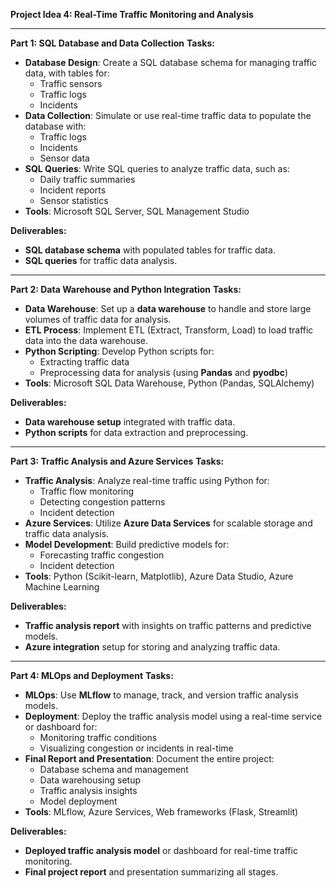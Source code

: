 **Project Idea 4: Real-Time Traffic Monitoring and Analysis**

---

**Part 1: SQL Database and Data Collection**
**Tasks:**
- **Database Design**: Create a SQL database schema for managing traffic data, with tables for:
  - Traffic sensors
  - Traffic logs
  - Incidents
- **Data Collection**: Simulate or use real-time traffic data to populate the database with:
  - Traffic logs
  - Incidents
  - Sensor data
- **SQL Queries**: Write SQL queries to analyze traffic data, such as:
  - Daily traffic summaries
  - Incident reports
  - Sensor statistics
- **Tools**: Microsoft SQL Server, SQL Management Studio

**Deliverables:**
- **SQL database schema** with populated tables for traffic data.
- **SQL queries** for traffic data analysis.

---

**Part 2: Data Warehouse and Python Integration**
**Tasks:**
- **Data Warehouse**: Set up a **data warehouse** to handle and store large volumes of traffic data for analysis.
- **ETL Process**: Implement ETL (Extract, Transform, Load) to load traffic data into the data warehouse.
- **Python Scripting**: Develop Python scripts for:
  - Extracting traffic data
  - Preprocessing data for analysis (using **Pandas** and **pyodbc**)
- **Tools**: Microsoft SQL Data Warehouse, Python (Pandas, SQLAlchemy)

**Deliverables:**
- **Data warehouse setup** integrated with traffic data.
- **Python scripts** for data extraction and preprocessing.

---

**Part 3: Traffic Analysis and Azure Services**
**Tasks:**
- **Traffic Analysis**: Analyze real-time traffic using Python for:
  - Traffic flow monitoring
  - Detecting congestion patterns
  - Incident detection
- **Azure Services**: Utilize **Azure Data Services** for scalable storage and traffic data analysis.
- **Model Development**: Build predictive models for:
  - Forecasting traffic congestion
  - Incident detection
- **Tools**: Python (Scikit-learn, Matplotlib), Azure Data Studio, Azure Machine Learning

**Deliverables:**
- **Traffic analysis report** with insights on traffic patterns and predictive models.
- **Azure integration** setup for storing and analyzing traffic data.

---

**Part 4: MLOps and Deployment**
**Tasks:**
- **MLOps**: Use **MLflow** to manage, track, and version traffic analysis models.
- **Deployment**: Deploy the traffic analysis model using a real-time service or dashboard for:
  - Monitoring traffic conditions
  - Visualizing congestion or incidents in real-time
- **Final Report and Presentation**: Document the entire project:
  - Database schema and management
  - Data warehousing setup
  - Traffic analysis insights
  - Model deployment
- **Tools**: MLflow, Azure Services, Web frameworks (Flask, Streamlit)

**Deliverables:**
- **Deployed traffic analysis model** or dashboard for real-time traffic monitoring.
- **Final project report** and presentation summarizing all stages.
